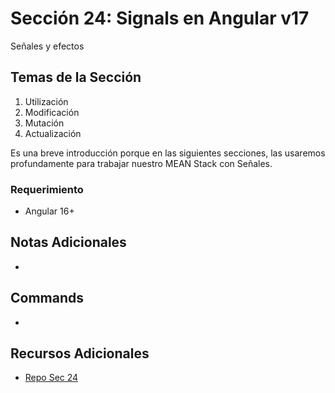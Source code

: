 # Sección 24: Signals en Angular v17
Señales y efectos

## Temas de la Sección
1. Utilización
2. Modificación
3. Mutación
4. Actualización

Es una breve introducción porque en las siguientes secciones, las usaremos profundamente para trabajar nuestro MEAN Stack con Señales.

### Requerimiento
- Angular 16+

## Notas Adicionales
- 

## Commands
-

## Recursos Adicionales
- [Repo Sec 24](https://github.com/Klerith/angular-signal-directives/tree/fin-seccion-24)